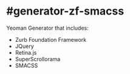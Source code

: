 #generator-zf-smacss
===================

Yeoman Generator that includes:
- Zurb Foundation Framework
- JQuery
- Retina.js
- SuperScrollorama
- SMACSS


